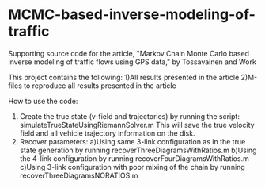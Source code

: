 MCMC-based-inverse-modeling-of-traffic
======================================

Supporting source code for the article, "Markov Chain Monte Carlo based inverse modeling of traffic flows using GPS data," by Tossavainen and Work 

This project contains the following:
1)All results presented in the article
2)M-files to reproduce all results presented in the article

How to use the code:
  1) Create the true state (v-field and trajectories) by running the script:
    simulateTrueStateUsingRiemannSolver.m 
    This will save the true velocity field and all vehicle trajectory information on the disk.
  2) Recover parameters:
    a)Using same 3-link configuration as in the true state generation by
      running recoverThreeDiagramsWithRatios.m
    b)Using the 4-link configuration by running 
      recoverFourDiagramsWithRatios.m
    c)Using 3-link configuration with poor mixing of the chain by
      running recoverThreeDiagramsNORATIOS.m
      
